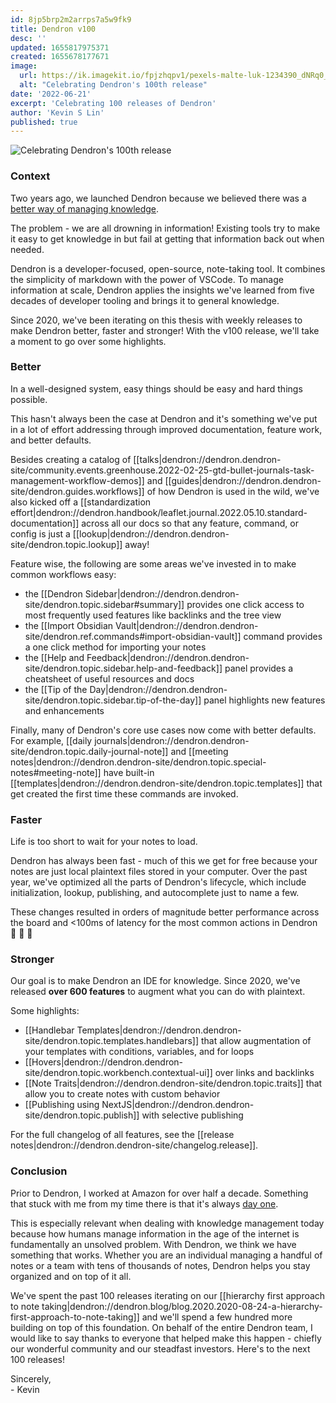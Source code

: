```yaml
---
id: 8jp5brp2m2arrps7a5w9fk9
title: Dendron v100
desc: ''
updated: 1655817975371
created: 1655678177671
image:
  url: https://ik.imagekit.io/fpjzhqpv1/pexels-malte-luk-1234390_dNRq0_ZwI.jpg?ik-sdk-version=javascript-1.4.3&updatedAt=1655678748917
  alt: "Celebrating Dendron's 100th release"
date: '2022-06-21'
excerpt: 'Celebrating 100 releases of Dendron'
author: 'Kevin S Lin'
published: true
---
```


![Celebrating Dendron's 100th release](https://ik.imagekit.io/fpjzhqpv1/pexels-malte-luk-1234390_dNRq0_ZwI.jpg?ik-sdk-version=javascript-1.4.3&updatedAt=1655678748917)

### Context
Two years ago, we launched Dendron because we believed there was a [better way of managing knowledge](https://www.kevinslin.com/notes/e1455752-b052-4212-ac6e-cc054659f2bb.html).

The problem - we are all drowning in information! Existing tools try to make it easy to get knowledge in but fail at getting that information back out when needed.

Dendron is a developer-focused, open-source, note-taking tool.  It combines the simplicity of markdown with the power of VSCode.  To manage information at scale, Dendron applies the insights we've learned from five decades of developer tooling and brings it to general knowledge. 

Since 2020, we've been iterating on this thesis with weekly releases to make Dendron better, faster and stronger! With the v100 release, we'll take a moment to go over some highlights.

### Better

In a well-designed system, easy things should be easy and hard things possible. 

This hasn't always been the case at Dendron and it's something we've put in a lot of effort addressing through improved documentation, feature work, and better defaults.

Besides creating a catalog of [[talks|dendron://dendron.dendron-site/community.events.greenhouse.2022-02-25-gtd-bullet-journals-task-management-workflow-demos]] and [[guides|dendron://dendron.dendron-site/dendron.guides.workflows]] of how Dendron is used in the wild, we've also kicked off a [[standardization effort|dendron://dendron.handbook/leaflet.journal.2022.05.10.standard-documentation]] across all our docs so that any feature, command, or config is just a [[lookup|dendron://dendron.dendron-site/dendron.topic.lookup]] away!

Feature wise, the following are some areas we've invested in to make common workflows easy:
- the [[Dendron Sidebar|dendron://dendron.dendron-site/dendron.topic.sidebar#summary]] provides one click access to most frequently used features like backlinks and the tree view
- the [[Import Obsidian Vault|dendron://dendron.dendron-site/dendron.ref.commands#import-obsidian-vault]] command provides a one click method for importing your notes
- the [[Help and Feedback|dendron://dendron.dendron-site/dendron.topic.sidebar.help-and-feedback]] panel provides a cheatsheet of useful resources and docs
- the [[Tip of the Day|dendron://dendron.dendron-site/dendron.topic.sidebar.tip-of-the-day]] panel highlights new features and enhancements

Finally, many of Dendron's core use cases now come with better defaults. For example, [[daily journals|dendron://dendron.dendron-site/dendron.topic.daily-journal-note]] and [[meeting notes|dendron://dendron.dendron-site/dendron.topic.special-notes#meeting-note]] have built-in [[templates|dendron://dendron.dendron-site/dendron.topic.templates]] that get created the first time these commands are invoked. 

### Faster

Life is too short to wait for your notes to load. 

Dendron has always been fast - much of this we get for free because your notes are just local plaintext files stored in your computer. 
Over the past year, we've optimized all the parts of Dendron's lifecycle, which include initialization, lookup, publishing, and autocomplete just to name a few. 

These changes resulted in orders of magnitude better performance across the board and <100ms of latency for the most common actions in Dendron   🚀 🚀 🚀

### Stronger

Our goal is to make Dendron an IDE for knowledge. 
Since 2020, we've released **over 600 features** to augment what you can do with plaintext.

Some highlights:
- [[Handlebar Templates|dendron://dendron.dendron-site/dendron.topic.templates.handlebars]] that allow augmentation of your templates with conditions, variables, and for loops
- [[Hovers|dendron://dendron.dendron-site/dendron.topic.workbench.contextual-ui]] over links and backlinks
- [[Note Traits|dendron://dendron.dendron-site/dendron.topic.traits]] that allow you to create notes with custom behavior
- [[Publishing using NextJS|dendron://dendron.dendron-site/dendron.topic.publish]] with selective publishing

For the full changelog of all features, see the [[release notes|dendron://dendron.dendron-site/changelog.release]]. 

### Conclusion

Prior to Dendron, I worked at Amazon for over half a decade. 
Something that stuck with me from my time there is that it's always [day one](https://aws.amazon.com/executive-insights/content/how-amazon-defines-and-operationalizes-a-day-1-culture/).

This is especially relevant when dealing with knowledge management today because how humans manage information in the age of the internet is fundamentally an unsolved problem.
With Dendron, we think we have something that works. 
Whether you are an individual managing a handful of notes or a team with tens of thousands of notes, Dendron helps you stay organized and on top of it all.

We've spent the past 100 releases iterating on our [[hierarchy first approach to note taking|dendron://dendron.blog/blog.2020.2020-08-24-a-hierarchy-first-approach-to-note-taking]] and we'll spend a few hundred more building on top of this foundation.  On behalf of the entire Dendron team, I would like to say thanks to everyone that helped make this happen - chiefly our wonderful community and our steadfast investors.  Here's to the next 100 releases!

Sincerely, <br/>
\- Kevin
